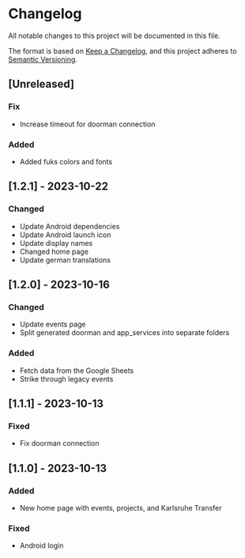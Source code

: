 # Changelog

All notable changes to this project will be documented in this file.

The format is based on [Keep a Changelog](https://keepachangelog.com/en/1.0.0/),
and this project adheres to [Semantic Versioning](https://semver.org/spec/v2.0.0.html).

## [Unreleased]

### Fix

- Increase timeout for doorman connection

### Added

- Added fuks colors and fonts

## [1.2.1] - 2023-10-22

### Changed

- Update Android dependencies
- Update Android launch icon
- Update display names
- Changed home page
- Update german translations

## [1.2.0] - 2023-10-16

### Changed

- Update events page
- Split generated doorman and app_services into separate folders

### Added

- Fetch data from the Google Sheets
- Strike through legacy events

## [1.1.1] - 2023-10-13

### Fixed

- Fix doorman connection

## [1.1.0] - 2023-10-13

### Added

- New home page with events, projects, and Karlsruhe Transfer

### Fixed

- Android login
